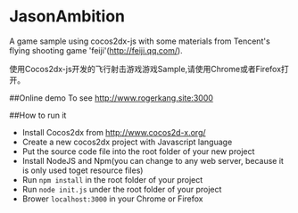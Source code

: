 # JasonAmbition
A game sample using cocos2dx-js with some materials from Tencent's flying shooting game 'feiji'(http://feiji.qq.com/).

使用Cocos2dx-js开发的飞行射击游戏游戏Sample,请使用Chrome或者Firefox打开。

##Online demo
To see http://www.rogerkang.site:3000

##How to run it
* Install Cocos2dx from http://www.cocos2d-x.org/
* Create a new cocos2dx project with Javascript language
* Put the source code file into the root folder of your new project
* Install NodeJS and Npm(you can change to any web server,  because it is only used toget resource files)
* Run `npm install` in the root folder of your project
* Run `node init.js` under the root folder of your project
* Brower `localhost:3000` in your Chrome or Firefox
